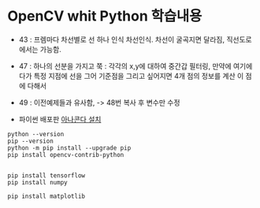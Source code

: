 # OpenCV whit Python 학습내용 
- 43 : 프렘마다 차선별로 선 하나 인식 차선인식. 차선이 굴곡지면 달라짐, 직선도로에서는 가능함.
- 47 : 하나의 선분을 가지고 쭉 : 각각의 x,y에 대하여 중간갑 필터링, 만약에 여기에다가 특정 지점에 선을 그어 기준점을 그리고 싶어지면 4개 점의 정보를 계산 이 점에 다해서
- 49 : 이전예제들과 유사함, -> 48번 복사 후 변수만 수정


- 파이썬 배포판 [아나콘다 설치]()
```
python --version
pip --version
python -m pip install --upgrade pip
pip install opencv-contrib-python


```

```
pip install tensorflow
pip install numpy

pip install matplotlib



```